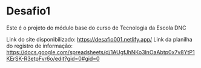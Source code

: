 # Desafio1
Este é o projeto do módulo base do curso de Tecnologia da Escola DNC


Link do site disponibilizado: https://desafio001.netlify.app/
Link da planilha do registro de informação: https://docs.google.com/spreadsheets/d/1AUgfJhNKo3lnOaAbtp0x7v8YtP1KErSK-R3etpFvr6o/edit?gid=0#gid=0